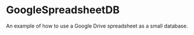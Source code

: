GoogleSpreadsheetDB
===================

An example of how to use a Google Drive spreadsheet as a small database.
